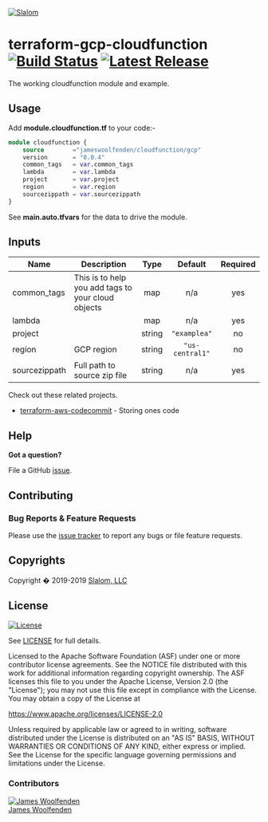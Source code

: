 [![Slalom][logo]](https://slalom.com)

# terraform-gcp-cloudfunction [![Build Status](https://github.com/JamesWoolfenden/terraform-gcp-cloudfunction/workflows/Bump%20version/badge.svg?branch=master)](https://github.com/JamesWoolfenden/terraform-gcp-cloudfunction/actions) [![Latest Release](https://img.shields.io/github/release/JamesWoolfenden/terraform-gcp-cloudfunction.svg)](https://github.com/JamesWoolfenden/terraform-gcp-cloudfunction/releases/latest)

The working cloudfunction module and example.

## Usage

Add **module.cloudfunction.tf** to your code:-

```terraform
module cloudfunction {
    source        ="jameswoolfenden/cloudfunction/gcp"
    version       = "0.0.4"
    common_tags   = var.common_tags
    lambda        = var.lambda
    project       = var.project
    region        = var.region
    sourcezippath = var.sourcezippath
}
```

See **main.auto.tfvars** for the data to drive the module.

<!-- BEGINNING OF PRE-COMMIT-TERRAFORM DOCS HOOK -->
## Inputs

| Name | Description | Type | Default | Required |
|------|-------------|:----:|:-----:|:-----:|
| common\_tags | This is to help you add tags to your cloud objects | map | n/a | yes |
| lambda |  | map | n/a | yes |
| project |  | string | `"examplea"` | no |
| region | GCP region | string | `"us-central1"` | no |
| sourcezippath | Full path to source zip file | string | n/a | yes |

<!-- END OF PRE-COMMIT-TERRAFORM DOCS HOOK -->

Check out these related projects.

- [terraform-aws-codecommit](https://github.com/jameswoolfenden/terraform-aws-codebuild) - Storing ones code

## Help

**Got a question?**

File a GitHub [issue](https://github.com/jameswoolfenden/terraform-gcp-cloudfunction/issues).

## Contributing

### Bug Reports & Feature Requests

Please use the [issue tracker](https://github.com/jameswoolfenden/terraform-gcp-cloudfunction/issues) to report any bugs or file feature requests.

## Copyrights

Copyright � 2019-2019 [Slalom, LLC](https://slalom.com)

## License

[![License](https://img.shields.io/badge/License-Apache%202.0-blue.svg)](https://opensource.org/licenses/Apache-2.0)

See [LICENSE](LICENSE) for full details.

Licensed to the Apache Software Foundation (ASF) under one
or more contributor license agreements. See the NOTICE file
distributed with this work for additional information
regarding copyright ownership. The ASF licenses this file
to you under the Apache License, Version 2.0 (the
"License"); you may not use this file except in compliance
with the License. You may obtain a copy of the License at

<https://www.apache.org/licenses/LICENSE-2.0>

Unless required by applicable law or agreed to in writing,
software distributed under the License is distributed on an
"AS IS" BASIS, WITHOUT WARRANTIES OR CONDITIONS OF ANY
KIND, either express or implied. See the License for the
specific language governing permissions and limitations
under the License.

### Contributors

[![James Woolfenden][jameswoolfenden_avatar]][jameswoolfenden_homepage]<br/>[James Woolfenden][jameswoolfenden_homepage]

[jameswoolfenden_homepage]: https://github.com/jameswoolfenden
[jameswoolfenden_avatar]: https://github.com/jameswoolfenden.png?size=150
[logo]: https://gist.githubusercontent.com/JamesWoolfenden/5c457434351e9fe732ca22b78fdd7d5e/raw/15933294ae2b00f5dba6557d2be88f4b4da21201/slalom-logo.png
[website]: https://slalom.com
[github]: https://github.com/jameswoolfenden
[linkedin]: https://www.linkedin.com/company/slalom-consulting/
[twitter]: https://twitter.com/Slalom
[share_twitter]: https://twitter.com/intent/tweet/?text=terraform-gcp-cloudfunction&url=https://github.com/jameswoolfenden/terraform-gcp-cloudfunction
[share_linkedin]: https://www.linkedin.com/shareArticle?mini=true&title=terraform-gcp-cloudfunction&url=https://github.com/jameswoolfenden/terraform-gcp-cloudfunction
[share_reddit]: https://reddit.com/submit/?url=https://github.com/jameswoolfenden/terraform-gcp-cloudfunction
[share_facebook]: https://facebook.com/sharer/sharer.php?u=https://github.com/jameswoolfenden/terraform-gcp-cloudfunction
[share_email]: mailto:?subject=terraform-gcp-cloudfunction&body=https://github.com/jameswoolfenden/terraform-gcp-cloudfunction
